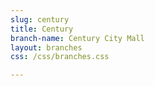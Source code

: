 ```yaml
---
slug: century
title: Century
branch-name: Century City Mall
layout: branches
css: /css/branches.css

---
```

<script>
      function initMap() {
        var customMapType = new google.maps.StyledMapType([
            {
              stylers: [
                {hue: '#2d2d2d'},
                {visibility: 'simplified'},
                {gamma: 0.5},
                {weight: 0.5}
              ]
            },
            {
              elementType: 'labels',
              stylers: [{visibility: 'on'}]
            },
            {
              featureType: 'water',
              stylers: [{color: '#2d2d2d'}]
            }
          ], {
            name: 'Custom Style'
        });
        var customMapTypeId = 'custom_style';

        var map = new google.maps.Map(document.getElementById('map'), {
          zoom: 12,
          center: {lat: 40.674, lng: -73.946},  // Brooklyn.
          mapTypeControlOptions: {
            mapTypeIds: [google.maps.MapTypeId.ROADMAP, customMapTypeId]
          }
        });

        map.mapTypes.set(customMapTypeId, customMapType);
        map.setMapTypeId(customMapTypeId);
      }
    </script>
<script async defer src="https://maps.googleapis.com/maps/api/js?key=AIzaSyBCbLaXdpvjLEkbR6sRGO633HC1z_IMhCA&callback=initMap"></script>
